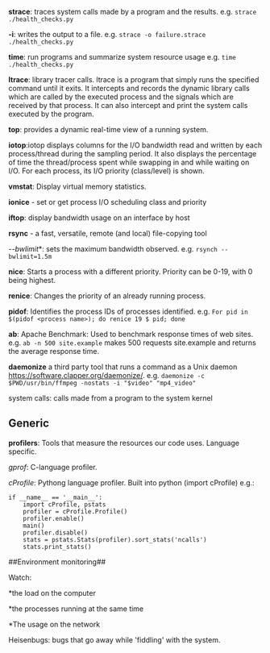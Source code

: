 **strace**: traces system calls made by a program and the results. e.g.
 ``strace ./health_checks.py ``

**-i**: writes the output to a file. e.g. ``strace -o failure.strace ./health_checks.py``

**time**:  run programs and summarize system resource usage e.g. ``time ./health_checks.py``


**ltrace**: library tracer calls. ltrace is a program that simply runs the specified command until it exits.  It intercepts and records the dynamic library calls which are called by the executed  process and  the signals which are received by that process.  It can also intercept and print the system calls executed by the program.

**top**: provides a dynamic real-time view of a running system.

**iotop**:iotop  displays columns for the I/O bandwidth read and written by each process/thread
       during  the  sampling  period.  It  also  displays  the  percentage   of   time   the
       thread/process  spent  while  swapping in and while waiting on I/O. For each process,
       its I/O priority (class/level) is shown.

**vmstat**: Display virtual memory statistics.

**ionice** - set or get process I/O scheduling class and priority

**iftop**: display bandwidth usage on an interface by host

**rsync** - a fast, versatile, remote (and local) file-copying tool

*--bwlimit**: sets the maximum bandwidth observed.  e.g. ``rsynch --bwlimit=1.5m``

**nice**: Starts a process with a different priority. Priority can be 0-19, with 0 being highest.

**renice**: Changes the priority of an already running process.

**pidof**: Identifies the process IDs of processes identified.  e.g.
``For pid in $(pidof <process name>); do renice 19 $ pid; done ``

**ab**: Apache Benchmark: Used to benchmark response times of web sites.  e.g.
``ab -n 500 site.example`` makes 500 requests site.example and returns the average response time.

**daemonize** a third party tool that runs a command as a Unix daemon https://software.clapper.org/daemonize/. e.g.
``daemonize -c $PWD/usr/bin/ffmpeg -nostats -i "$video" "mp4_video"``

system calls: calls made from a program to the system kernel

## Generic ##
**profilers**: Tools that measure the resources our code uses. Language specific.

*gprof*: C-language profiler.

*cProfile*: Pythong language profiler. Built into python (import cProfile) e.g.:

    if __name__ == '__main__':
        import cProfile, pstats
        profiler = cProfile.Profile()
        profiler.enable()
        main()
        profiler.disable()
        stats = pstats.Stats(profiler).sort_stats('ncalls')
        stats.print_stats()


##Environment monitoring##

Watch:

*the load on the computer

*the processes running at the same time

*The usage on the network

Heisenbugs:  bugs that go away while 'fiddling' with the system.

